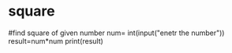 # square
#find square of given number
num= int(input("enetr the number"))
result=num*num
print(result)

